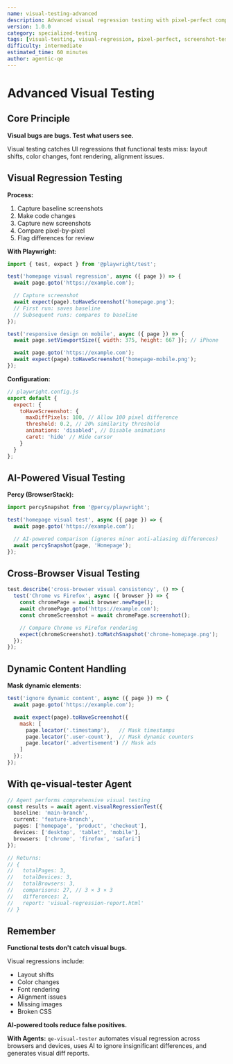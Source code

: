 ```yaml
---
name: visual-testing-advanced
description: Advanced visual regression testing with pixel-perfect comparison, AI-powered diff analysis, responsive design validation, and cross-browser visual consistency. Use when detecting UI regressions, validating designs, or ensuring visual consistency.
version: 1.0.0
category: specialized-testing
tags: [visual-testing, visual-regression, pixel-perfect, screenshot-testing, ui-testing]
difficulty: intermediate
estimated_time: 60 minutes
author: agentic-qe
---
```


# Advanced Visual Testing

## Core Principle

**Visual bugs are bugs. Test what users see.**

Visual testing catches UI regressions that functional tests miss: layout shifts, color changes, font rendering, alignment issues.

## Visual Regression Testing

**Process:**
1. Capture baseline screenshots
2. Make code changes
3. Capture new screenshots
4. Compare pixel-by-pixel
5. Flag differences for review

**With Playwright:**
```javascript
import { test, expect } from '@playwright/test';

test('homepage visual regression', async ({ page }) => {
  await page.goto('https://example.com');

  // Capture screenshot
  await expect(page).toHaveScreenshot('homepage.png');
  // First run: saves baseline
  // Subsequent runs: compares to baseline
});

test('responsive design on mobile', async ({ page }) => {
  await page.setViewportSize({ width: 375, height: 667 }); // iPhone

  await page.goto('https://example.com');
  await expect(page).toHaveScreenshot('homepage-mobile.png');
});
```

**Configuration:**
```javascript
// playwright.config.js
export default {
  expect: {
    toHaveScreenshot: {
      maxDiffPixels: 100, // Allow 100 pixel difference
      threshold: 0.2, // 20% similarity threshold
      animations: 'disabled', // Disable animations
      caret: 'hide' // Hide cursor
    }
  }
};
```

## AI-Powered Visual Testing

**Percy (BrowserStack):**
```javascript
import percySnapshot from '@percy/playwright';

test('homepage visual test', async ({ page }) => {
  await page.goto('https://example.com');

  // AI-powered comparison (ignores minor anti-aliasing differences)
  await percySnapshot(page, 'Homepage');
});
```

## Cross-Browser Visual Testing

```javascript
test.describe('cross-browser visual consistency', () => {
  test('Chrome vs Firefox', async ({ browser }) => {
    const chromePage = await browser.newPage();
    await chromePage.goto('https://example.com');
    const chromeScreenshot = await chromePage.screenshot();

    // Compare Chrome vs Firefox rendering
    expect(chromeScreenshot).toMatchSnapshot('chrome-homepage.png');
  });
});
```

## Dynamic Content Handling

**Mask dynamic elements:**
```javascript
test('ignore dynamic content', async ({ page }) => {
  await page.goto('https://example.com');

  await expect(page).toHaveScreenshot({
    mask: [
      page.locator('.timestamp'),   // Mask timestamps
      page.locator('.user-count'),  // Mask dynamic counters
      page.locator('.advertisement') // Mask ads
    ]
  });
});
```

## With qe-visual-tester Agent

```typescript
// Agent performs comprehensive visual testing
const results = await agent.visualRegressionTest({
  baseline: 'main-branch',
  current: 'feature-branch',
  pages: ['homepage', 'product', 'checkout'],
  devices: ['desktop', 'tablet', 'mobile'],
  browsers: ['chrome', 'firefox', 'safari']
});

// Returns:
// {
//   totalPages: 3,
//   totalDevices: 3,
//   totalBrowsers: 3,
//   comparisons: 27, // 3 × 3 × 3
//   differences: 2,
//   report: 'visual-regression-report.html'
// }
```

## Remember

**Functional tests don't catch visual bugs.**

Visual regressions include:
- Layout shifts
- Color changes
- Font rendering
- Alignment issues
- Missing images
- Broken CSS

**AI-powered tools reduce false positives.**

**With Agents:** `qe-visual-tester` automates visual regression across browsers and devices, uses AI to ignore insignificant differences, and generates visual diff reports.
